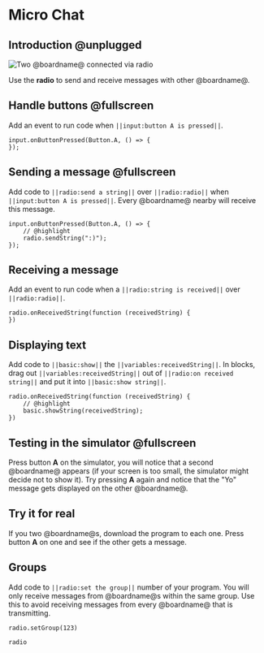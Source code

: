 # Micro Chat

## Introduction @unplugged

![Two @boardname@ connected via radio](/static/mb/projects/a9-radio.png)

Use the **radio** to send and receive messages with other @boardname@.

## Handle buttons @fullscreen

Add an event to run code when ``||input:button A is pressed||``.

```blocks
input.onButtonPressed(Button.A, () => {
});
```

## Sending a message @fullscreen

Add code to ``||radio:send a string||`` over ``||radio:radio||`` when ``||input:button A is pressed||``. 
Every @boardname@ nearby will receive this message.

```blocks
input.onButtonPressed(Button.A, () => {
    // @highlight
    radio.sendString(":)");
});
```

## Receiving a message

Add an event to run code when a ``||radio:string is received||`` over ``||radio:radio||``. 

```blocks
radio.onReceivedString(function (receivedString) {
})
```

## Displaying text

Add code to ``||basic:show||`` the ``||variables:receivedString||``. In blocks, drag out ``||variables:receivedString||`` out of ``||radio:on received string||`` and put it into ``||basic:show string||``.

```blocks
radio.onReceivedString(function (receivedString) {
    // @highlight
    basic.showString(receivedString);
})
```

## Testing in the simulator @fullscreen

Press button **A** on the simulator, you will notice that a second @boardname@ appears (if your screen is too small, the simulator might decide not to show it). Try pressing **A** again and notice that the "Yo" message gets displayed on the other @boardname@.

## Try it for real

If you two @boardname@s, download the program to each one. Press button **A** on one and see if the other gets a message.

## Groups

Add code to ``||radio:set the group||`` number of your program. You will only receive messages from @boardname@s within the same group. Use this to avoid receiving messages from every @boardname@ that is transmitting.

```blocks
radio.setGroup(123)
```

```package
radio
```
